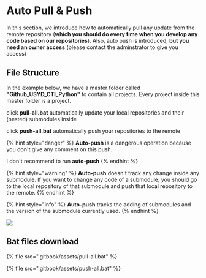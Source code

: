 # Auto Pull & Push

In this section, we introduce how to automatically pull any update from the remote repository (**which you should do every time when you develop any code based on our repositories**). Also, auto push is introduced, **but you need an owner access** (please contact the adminstrator to give you access)&#x20;

## File Structure

In the example below, we have a master folder called **"Github\_USYD\_CTI\_Python"** to contain all projects. Every project inside this master folder is a project.

click **pull-all.bat** automatically update your local repositories and their (nested) submodules inside

click **push-all.bat** automatically push your repositories to the remote

{% hint style="danger" %}
**Auto-push** is a dangerous operation because you don't give any comment on this push.

I don't recommend to run **auto-push**&#x20;
{% endhint %}

{% hint style="warning" %}
**Auto-push** doesn't track any change inside any submodule. If you want to change any code of a submodule, you should go to the local repository of that submodule and push that local repository to the remote.&#x20;
{% endhint %}

{% hint style="info" %}
**Auto-push** tracks the adding of submodules and the version of the submodule currently used.&#x20;
{% endhint %}

![](.gitbook/assets/file\_structure.png)

## Bat files download

{% file src=".gitbook/assets/pull-all.bat" %}

{% file src=".gitbook/assets/push-all.bat" %}
